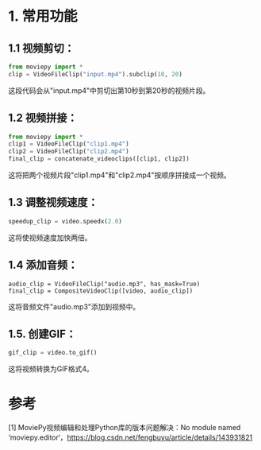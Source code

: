 # 1. 常用功能

## 1.1 视频剪切：

```python
from moviepy import *
clip = VideoFileClip("input.mp4").subclip(10, 20)
```

这段代码会从"input.mp4"中剪切出第10秒到第20秒的视频片段。

## 1.2 视频拼接：

```python
from moviepy import *
clip1 = VideoFileClip("clip1.mp4")
clip2 = VideoFileClip("clip2.mp4")
final_clip = concatenate_videoclips([clip1, clip2])
```

这将把两个视频片段"clip1.mp4"和"clip2.mp4"按顺序拼接成一个视频。

## 1.3 调整视频速度：

```python
speedup_clip = video.speedx(2.0)
```

这将使视频速度加快两倍。

## 1.4 添加音频：

```pythonfrom moviepy import *
audio_clip = VideoFileClip("audio.mp3", has_mask=True)
final_clip = CompositeVideoClip([video, audio_clip])
```

这将音频文件"audio.mp3"添加到视频中。

## 1.5. 创建GIF：
    
```python
gif_clip = video.to_gif()
```

这将视频转换为GIF格式4。

# 参考

[1] MoviePy视频编辑和处理Python库的版本问题解决：No module named ‘moviepy.editor‘，https://blog.csdn.net/fengbuyu/article/details/143931821